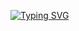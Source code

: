 <a href=""><img src="https://readme-typing-svg.demolab.com?font=Fira+Code&pause=1000&color=F7F7F7&center=true&vCenter=true&width=500&height=30&lines=Hello !;Always+learning+new+things+.+.+." alt="Typing SVG" /></a>
</p>

